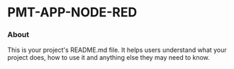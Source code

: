 PMT-APP-NODE-RED
================

### About

This is your project's README.md file. It helps users understand what your
project does, how to use it and anything else they may need to know.